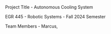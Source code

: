 Project Title - Autonomous Cooling System

EGR 445 - Robotic Systems - Fall 2024 Semester

Team Members - Marcus, 
